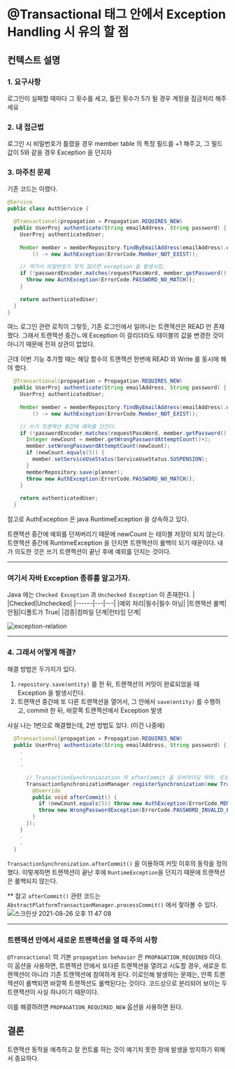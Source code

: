 # @Transactional 태그 안에서 Exception Handling 시 유의 할 점 

## 컨텍스트 설명
### 1. 요구사항
로그인이 실패할 때마다 그 횟수를 세고, 틀린 횟수가 5가 될 경우 계정을 잠금처리 해주세요

### 2. 내 접근법
로그인 시 비밀번호가 틀렸을 경우 member table 의 특정 필드를 +1 해주고, 그 필드 값이 5와 같을 경우 Exception 을 던지자

### 3. 마주친 문제

기존 코드는 이랬다.

```java
@Service
public class AuthService {

  @Transactional(propagation = Propagation.REQUIRES_NEW)
  public UserProj authenticate(String emailAddress, String password) {
    UserProj authenticatedUser;
    
    Member member = memberRepository.findByEmailAddress(emailAddress).orElseThrow(
        () -> new AuthException(ErrorCode.Member_NOT_EXIST));

    // 여기서 비밀번호가 맞지 않으면 exception 을 발생시킴.
    if (!passwordEncoder.matches(requestPassWord, member.getPassword())) {
      throw new AuthException(ErrorCode.PASSWORD_NO_MATCH));
    }
     
    return authenticatedUser;
  }
}

```

여느 로그인 관련 로직이 그렇듯, 기존 로그인에서 일어나는 트랜잭션은 READ 만 존재했다.
그래서 트랜잭션 중간ㄴ에 Exception 이 걸리더라도 테이블의 값을 변경한 것이 아니기 때문에 전혀 상관이 없었다.

근데 이번 기능 추가할 때는 해당 함수의 트랜잭션 한번에 READ 와 Write 를 동시에 해야 했다.

```java
  @Transactional(propagation = Propagation.REQUIRES_NEW)
  public UserProj authenticate(String emailAddress, String password) {
    UserProj authenticatedUser;
    
    Member member = memberRepository.findByEmailAddress(emailAddress).orElseThrow(
        () -> new AuthException(ErrorCode.Member_NOT_EXIST));

    // 쓰기 트랜잭션 중간에 예외를 던진다.
    if (!passwordEncoder.matches(requestPassWord, member.getPassword())) {
      Integer newCount = member.getWrongPasswordAttemptCount()+1;
      member.setWrongPasswordAttemptCount(newCount);
      if (newCount.equals(5)) {
        member.setServiceUseStatus(ServiceUseStatus.SUSPENSION);
      }
      memberRepository.save(planner);
      throw new AuthException(ErrorCode.PASSWORD_NO_MATCH));
    }
     
    return authenticatedUser;
  }

```

참고로 AuthException 은 java RuntimeException 을 상속하고 있다.

트랜잭션 중간에 예외를 던져버리기 때문에 newCount 는 테이블 저장이 되지 않는다.
트랜잭션 중간에 RuntimeException 을 던지면 트랜잭션이 롤백이 되기 때문이다.
내가 의도한 것은 쓰기 트랜잭션이 끝난 후에 예외를 던지는 것이다.

---

### 여기서 자바 Exception 종류를 알고가자.

Java 에는 `Checked Exception` 과 `Unchecked Exception` 이 존재한다.
| |Checked|Unchecked|
|------|---|---|
|예외 처리|필수|필수 아님|
|트랜잭션 롤백|안됨|디폴트가 True|
|검증|컴파일 단계|런타임 단계|

![exception-relation](https://user-images.githubusercontent.com/45758481/130985587-8a7909df-b619-43fb-93b9-38d4305d32be.png)


---

### 4. 그래서 어떻게 해결?

해결 방법은 두가지가 있다.

1. `repository.save(entity)` 를 한 뒤, 트랜잭션의 커밋이 완료되었을 때 Exception 을 발생시킨다.
2. 트랜잭션 중간에 또 다른 트랜잭션을 열어서, 그 안에서 `save(entity)` 를 수행하고, commit 한 뒤, 바깥쪽 트랜잭션에서 Exception 발생

사실 나는 1번으로 해결했는데, 2번 방법도 있다. (이건 나중에)


```java
  @Transactional(propagation = Propagation.REQUIRES_NEW)
  public UserProj authenticate(String emailAddress, String password) {
    .
    .
    .
      
      // TransactionSynchroniazation 의 afterCommit 을 오버라이딩 하여, 트랜잭션 커밋 이후의 동작을 정의함
      TransactionSynchronizationManager.registerSynchronization(new TransactionSynchronization(){
        @Override
        public void afterCommit() {
          if (newCount.equals(5)) throw new AuthException(ErrorCode.MEMBER_SUSPENDED_ERROR);
          throw new WrongPasswordException(ErrorCode.PASSWORD_INVALID_ERROR);
        }
      });
    }
    .
    .
  }

```

`TransactionSynchronization.afterCommit()` 을 이용하여 커밋 이후의 동작을 정의했다.
이렇게하면 트랜잭션이 끝난 후에 `RuntimeException`을 던지기 때문에 트랜잭션은 롤백되지 않는다.

** 참고
`afterCommit()` 관련 코드는 `AbstractPlatformTransactionManager.processCommit()` 에서 찾아볼 수 있다.
![스크린샷 2021-08-26 오후 11 47 08](https://user-images.githubusercontent.com/45758481/130984591-beed219b-9091-42f4-8c4c-864e1393ddea.png)


---

### 트랜잭션 안에서 새로운 트랜잭션을 열 때 주의 사항 

`@Transactional` 의 기본 `propagation behavior` 은 `PROPAGATION_REQUIRED` 이다.
이 옵션을 사용하면, 트랜잭션 안에서 또다른 트랜잭션을 열려고 시도할 경우, 새로운 트랜잭션이 아니라 기존 트랜잭션에 참여하게 된다.
이로인해 발생하는 문제는, 안쪽 트랜잭션이 롤백되면 바깥쪽 트랜잭션도 롤백된다는 것이다.
코드상으로 분리되어 보이는 두 트랜잭션이 사실 하나이기 때문이다.

이를 해결하려면 `PROPAGATION_REQUIRED_NEW` 옵션을 사용하면 된다.


## 결론
트랜잭션 동작을 예측하고 잘 컨트롤 하는 것이 예기치 못한 장애 발생을 방지하기 위해서 중요하다. 
